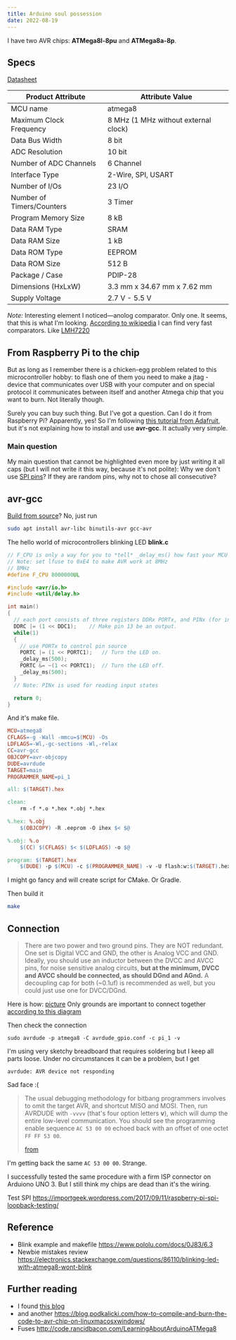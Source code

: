 ```yaml
---
title: Arduino soul possession
date: 2022-08-19
---
```


I have two AVR chips: **ATMega8l-8pu** and **ATMega8a-8p**. 


## Specs

[Datasheet](https://www.mouser.com/datasheet/2/268/Atmel_2486_8_bit_AVR_microcontroller_ATmega8_L_dat-1315266.pdf)


Product Attribute | Attribute Value
------------------|------------------
MCU name | atmega8
Maximum Clock Frequency | 8 MHz (1 MHz without external clock)
Data Bus Width | 8 bit
ADC Resolution | 10 bit
Number of ADC Channels | 6 Channel
Interface Type | 2-Wire, SPI, USART
Number of I/Os | 23 I/O
Number of Timers/Counters | 3 Timer
Program Memory Size | 8 kB
Data RAM Type | SRAM
Data RAM Size | 1 kB
Data ROM Type | EEPROM
Data ROM Size | 512 B
Package / Case | PDIP-28
Dimensions (HxLxW)| 3.3 mm x 34.67 mm x 7.62 mm
Supply Voltage | 2.7 V - 5.5 V

*Note:* Interesting element I noticed—anolog comparator. Only one. It seems, that this is what I'm looking. [According to wikipedia](https://en.m.wikipedia.org/w/index.php?title=Comparator&section=Speed_and_power#Speed_and_power) I can find very fast comparators. Like [LMH7220](https://www.ti.com/product/LMH7220)

## From Raspberry Pi to the chip

But as long as I remember there is a chicken-egg problem related to this microcontroller hobby: to flash one of them you need to make a jtag - device that communicates over USB with your computer and on special protocol it communicates between itself and another Atmega chip that you want to burn. Not literally though.

Surely you can buy such thing. But I've got a question. Can I do it from Raspberry Pi? Apparently, yes! So I'm following [this tutorial from Adafruit](https://learn.adafruit.com/program-an-avr-or-arduino-using-raspberry-pi-gpio-pins/programming), but it's not explaining how to install and use **avr-gcc**. It actually very simple.

### Main question

My main question that cannot be highlighted even more by just writing it all caps (but I will not write it this way, because it's not polite): Why we don't use [SPI pins](https://pinout.xyz/pinout/spi#)? If they are random pins, why not to chose all consecutive?

## avr-gcc

[Build from source](https://www.nongnu.org/avr-libc/user-manual/install_tools.html)? No, just run

```sh
sudo apt install avr-libc binutils-avr gcc-avr
```

The hello world of microcontrollers blinking LED **blink.c**

```c
// F_CPU is only a way for you to *tell* _delay_ms() how fast your MCU is running
// Note: set lfuse to 0xE4 to make AVR work at 8MHz
// 8MHz
#define F_CPU 8000000UL

#include <avr/io.h>
#include <util/delay.h>

int main()
{
  // each port consists of three registers DDRx PORTx, and PINx (for instance DDRA, PORTA, and PINA)
  DDRC |= (1 << DDC1);    // Make pin 13 be an output.  
  while(1)
  {
    // use PORTx to control pin source
    PORTC |= (1 << PORTC1);   // Turn the LED on.
    _delay_ms(500);
    PORTC &= ~(1 << PORTC1);  // Turn the LED off.
    _delay_ms(500);
  }
  // Note: PINx is used for reading input states

  return 0;
}
```

And it's make file. 

```Makefile
MCU=atmega8
CFLAGS=-g -Wall -mmcu=$(MCU) -Os
LDFLAGS=-Wl,-gc-sections -Wl,-relax
CC=avr-gcc
OBJCOPY=avr-objcopy
DUDE=avrdude
TARGET=main
PROGRAMMER_NAME=pi_1

all: $(TARGET).hex

clean:
	rm -f *.o *.hex *.obj *.hex

%.hex: %.obj
	$(OBJCOPY) -R .eeprom -O ihex $< $@

%.obj: %.o
	$(CC) $(CFLAGS) $< $(LDFLAGS) -o $@

program: $(TARGET).hex
	$(DUDE) -p $(MCU) -c $(PROGRAMMER_NAME) -v -U flash:w:$(TARGET).hex:i
```

I might go fancy and will create script for CMake. Or Gradle.

Then build it

```sh
make
```

## Connection

> There are two power and two ground pins. They are NOT redundant. One set is Digital VCC and GND, the other is Analog VCC and GND. Ideally, you should use an inductor between the DVCC and AVCC pins, for noise sensitive analog circuits, **but at the minimum, DVCC and AVCC should be connected, as should DGnd and AGnd.** A decoupling cap for both (~0.1uf) is recommended as well, but you could just use one for DVCC/DGnd.

Here is how: [picture](https://github.com/denilsonsa/atmega8-blinking-leds/blob/master/atmega8-blinking-leds.png)
Only grounds are important to connect together [according to this diagram](http://code.rancidbacon.com/LearningAboutArduinoATMega8)

Then check the connection

```
sudo avrdude -p atmega8 -C avrdude_gpio.conf -c pi_1 -v
```
I'm using very sketchy breadboard that requires soldering but I keep all parts loose. Under no circumstances it can be a problem, but I get

```
avrdude: AVR device not responding
```

Sad face :(

> The usual debugging methodology for bitbang programmers involves to omit the target AVR, and shortcut MISO and MOSI. Then, run AVRDUDE with `-vvvv` (that's four option letters **v**), which will dump the entire low-level communication. You should see the programming enable sequence `AC 53 00 00` echoed back with an offset of one octet `FF FF 53 00`.
>
> [from](https://www.avrfreaks.net/forum/avrdude-device-not-responding)

I'm getting back the same `AC 53 00 00`. Strange.

I successfully tested the same procedure with a firm ISP connector on Arduiono UNO 3. But I still think my chips are dead than it's the wiring.

Test SPI https://importgeek.wordpress.com/2017/09/11/raspberry-pi-spi-loopback-testing/

## Reference

- Blink example and makefile https://www.pololu.com/docs/0J83/6.3
- Newbie mistakes review https://electronics.stackexchange.com/questions/86110/blinking-led-with-atmega8-wont-blink

## Further reading

- I found [this blog](https://desertbot.io/blog/page/2)
- and another https://blog.podkalicki.com/how-to-compile-and-burn-the-code-to-avr-chip-on-linuxmacosxwindows/
- Fuses http://code.rancidbacon.com/LearningAboutArduinoATMega8